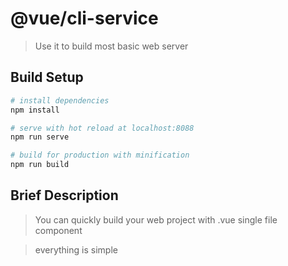 # @vue/cli-service

> Use it to build most basic web server

## Build Setup

``` bash
# install dependencies
npm install

# serve with hot reload at localhost:8088
npm run serve

# build for production with minification
npm run build

```

## Brief Description

> You can quickly build your web project with .vue single file component

> everything is simple